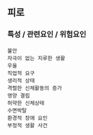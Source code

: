 ## 피로




### 특성 / 관련요인 / 위험요인

>                

    불안
    자극이 없는 지루한 생활
    우울
    직업적 요구
    생리적 상태
    격렬한 신체활동의 증가
    영양 결핍
    허약한 신체상태
    수면박탈
    환경적 장애 요인
    부정적 생활 사건


